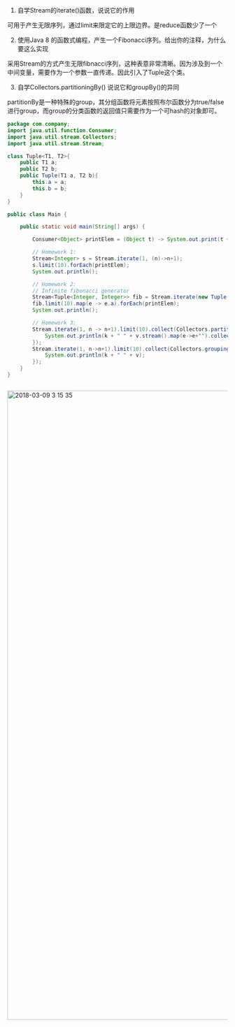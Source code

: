 
1. 自学Stream的iterate()函数，说说它的作用

可用于产生无限序列，通过limit来限定它的上限边界。是reduce函数少了一个

2. 使用Java 8 的函数式编程，产生一个Fibonacci序列。给出你的注释，为什么要这么实现

采用Stream的方式产生无限fibnacci序列，这种表意非常清晰。因为涉及到一个中间变量，需要作为一个参数一直传递。因此引入了Tuple这个类。

3. 自学Collectors.partitioningBy() 说说它和groupBy()的异同

partitionBy是一种特殊的group，其分组函数将元素按照布尔函数分为true/false进行group，而group的分类函数的返回值只需要作为一个可hash的对象即可。


```java
package com.company;
import java.util.function.Consumer;
import java.util.stream.Collectors;
import java.util.stream.Stream;

class Tuple<T1, T2>{
    public T1 a;
    public T2 b;
    public Tuple(T1 a, T2 b){
        this.a = a;
        this.b = b;
    }
}

public class Main {

    public static void main(String[] args) {

        Consumer<Object> printElem = (Object t) -> System.out.print(t + " ");

        // Homework 1:
        Stream<Integer> s = Stream.iterate(1, (n)->n+1);
        s.limit(10).forEach(printElem);
        System.out.println();

        // Homework 2:
        // Infinite fibonacci generator
        Stream<Tuple<Integer, Integer>> fib = Stream.iterate(new Tuple(1, 1), (a) -> new Tuple(a.b, a.a + a.b));
        fib.limit(10).map(e -> e.a).forEach(printElem);
        System.out.println();

        // Homework 3:
        Stream.iterate(1, n -> n+1).limit(10).collect(Collectors.partitioningBy((Integer e) -> e %3 == 0)).forEach((k, v) -> {
            System.out.println(k + " " + v.stream().map(e->e+"").collect(Collectors.joining(",")));
        });
        Stream.iterate(1, n->n+1).limit(10).collect(Collectors.groupingBy((e) -> e%3)).forEach((k, v)->{
            System.out.println(k + " " + v);
        });
    }
}



```

<img width="1440" alt="2018-03-09 3 15 35" src="https://user-images.githubusercontent.com/4426319/37195224-dc7c822e-23ac-11e8-8d87-edd8d3ef23c0.png">




